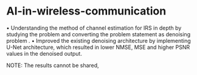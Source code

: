 # AI-in-wireless-communication

• Understanding the method of channel estimation for IRS in depth by studying the problem and converting the problem
statement as denoising problem .
• Improved the existing denoising architecture by implementing U-Net architecture, which resulted in lower NMSE, MSE
and higher PSNR values in the denoised output.

NOTE: The results cannot be shared,
